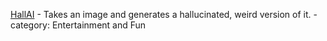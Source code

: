 [HallAI](https://chat.openai.com/g/g-VW43OI:zsg-hallai) - Takes an image and generates a hallucinated, weird version of it. - category: Entertainment and Fun